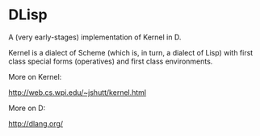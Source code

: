 DLisp
=====

A (very early-stages) implementation of Kernel in D.

Kernel is a dialect of Scheme (which is, in turn, a dialect of Lisp) with first class special forms (operatives) and first class environments.

More on Kernel:

http://web.cs.wpi.edu/~jshutt/kernel.html

More on D:

http://dlang.org/